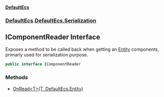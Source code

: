 #### [DefaultEcs](./index.md 'index')
### [DefaultEcs](./index.md 'index').[DefaultEcs.Serialization](./DefaultEcs-Serialization.md 'DefaultEcs.Serialization')
## IComponentReader Interface
Exposes a method to be called back when getting an [Entity](./DefaultEcs-Entity.md 'DefaultEcs.Entity') components, primarly used for serialization purpose.  
```C#
public interface IComponentReader
```
### Methods
- [OnRead&lt;T&gt;(T, DefaultEcs.Entity)](./DefaultEcs-Serialization-IComponentReader-OnRead-T-(T_DefaultEcs-Entity).md 'DefaultEcs.Serialization.IComponentReader.OnRead&lt;T&gt;(T, DefaultEcs.Entity)')
